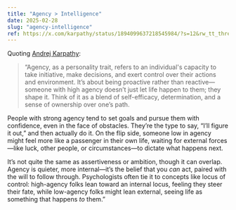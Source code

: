 ```yaml
---
title: "Agency > Intelligence"
date: 2025-02-28
slug: "agency-intelligence"
ref: https://x.com/karpathy/status/1894099637218545984/?s=12&rw_tt_thread=True
---
```


Quoting [Andrej Karpathy](https://x.com/karpathy/status/1894099637218545984/?s=12&rw_tt_thread=True):

> “Agency, as a personality trait, refers to an individual's capacity to take initiative, make decisions, and exert control over their actions and environment. It’s about being proactive rather than reactive—someone with high agency doesn’t just let life happen to them; they shape it. Think of it as a blend of self-efficacy, determination, and a sense of ownership over one’s path.

People with strong agency tend to set goals and pursue them with confidence, even in the face of obstacles. They’re the type to say, “I’ll figure it out,” and then actually do it. On the flip side, someone low in agency might feel more like a passenger in their own life, waiting for external forces—like luck, other people, or circumstances—to dictate what happens next.

It’s not quite the same as assertiveness or ambition, though it can overlap. Agency is quieter, more internal—it’s the belief that you *can* act, paired with the will to follow through. Psychologists often tie it to concepts like locus of control: high-agency folks lean toward an internal locus, feeling they steer their fate, while low-agency folks might lean external, seeing life as something that happens *to* them.”